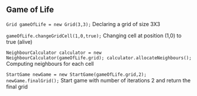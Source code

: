 ## Game of Life



`Grid gameOfLife = new Grid(3,3);`
Declaring a grid of size 3X3

 `gameOfLife.changeGridCell(1,0,true);`
 Changing cell at position (1,0) to true (alive)
 
 `NeighbourCalculator calculator = new NeighbourCalculator(gameOfLife.grid);
 calculator.allocateNeighbours();`
 Computing neighbours for each cell
 
 `StartGame newGame = new StartGame(gameOfLife.grid,2);
 newGame.finalGrid();`
 Start game with number of iterations 2 and return the final grid
